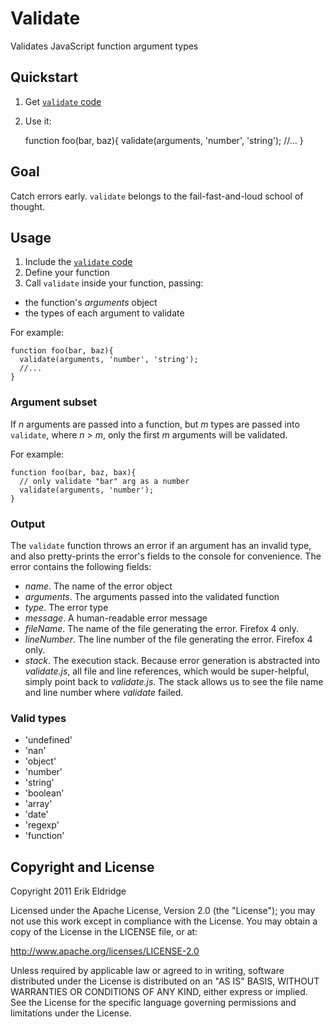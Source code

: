 # Validate

Validates JavaScript function argument types

## Quickstart

1. Get [`validate` code](https://github.com/erikeldridge/validate/blob/master/validate.js)
1. Use it:

    function foo(bar, baz){
      validate(arguments, 'number', 'string');
      //...
    }

## Goal

Catch errors early. `validate` belongs to the fail-fast-and-loud school of thought.

## Usage

1. Include the [`validate` code](https://github.com/erikeldridge/validate/blob/master/validate.js)
1. Define your function
1. Call `validate` inside your function, passing:
  * the function's _arguments_ object
  * the types of each argument to validate

For example:

    function foo(bar, baz){
      validate(arguments, 'number', 'string');
      //...
    }

### Argument subset

If _n_ arguments are passed into a function, but _m_ types are passed into `validate`, where _n_ > _m_, only the first _m_ arguments will be validated.

For example:

    function foo(bar, baz, bax){
      // only validate "bar" arg as a number
      validate(arguments, 'number');
    }

### Output

The `validate` function throws an error if an argument has an invalid type, and also pretty-prints the error's fields to the console for convenience. The error contains the following fields:

* _name_. The name of the error object
* _arguments_. The arguments passed into the validated function
* _type_. The error type
* _message_. A human-readable error message
* _fileName_. The name of the file generating the error. Firefox 4 only.
* _lineNumber_. The line number of the file generating the error. Firefox 4 only.
* _stack_. The execution stack. Because error generation is abstracted into _validate.js_, all file and line references, which would be super-helpful, simply point back to _validate.js_. The stack allows us to see the file name and line number where _validate_ failed.

### Valid types

* 'undefined'
* 'nan'
* 'object'
* 'number'
* 'string'
* 'boolean'
* 'array'
* 'date'
* 'regexp'
* 'function'

## Copyright and License

Copyright 2011 Erik Eldridge

Licensed under the Apache License, Version 2.0 (the "License");
you may not use this work except in compliance with the License.
You may obtain a copy of the License in the LICENSE file, or at:

   http://www.apache.org/licenses/LICENSE-2.0

Unless required by applicable law or agreed to in writing, software
distributed under the License is distributed on an "AS IS" BASIS,
WITHOUT WARRANTIES OR CONDITIONS OF ANY KIND, either express or implied.
See the License for the specific language governing permissions and
limitations under the License.